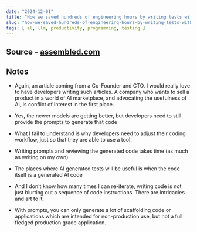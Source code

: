 ```yaml
---
date: "2024-12-01"
title: "How we saved hundreds of engineering hours by writing tests with LLMs"
slug: "how-we-saved-hundreds-of-engineering-hours-by-writing-tests-with-llms"
tags: [ al, llm, productivity, programming, testing ]
---
```




## Source - [assembled.com][1]

## Notes
* Again, an article coming from a Co-Founder and CTO. I would really love to have developers writing such articles. A company who wants to sell a product in a world of AI marketplace, and advocating the usefulness of AI, is conflict of interest in the first place.
* Yes, the newer models are getting better, but developers need to still provide the prompts to generate that code
* What I fail to understand is why developers need to adjust their coding workflow, just so that they are able to use a tool.
* Writing prompts and reviewing the generated code takes time (as much as writing on my own)
* The places where AI generated tests will be useful is when the code itself is a generated AI code
* And I don't know how many times I can re-iterate, writing code is not just blurting out a sequence of code instructions. There are intricacies and art to it.
* With prompts, you can only generate a lot of scaffolding code or applications which are intended for non-production use, but not a full fledged production grade application.



   [1]: https://www.assembled.com/blog/how-we-saved-hundreds-of-engineering-hours-by-writing-tests-with-llms

